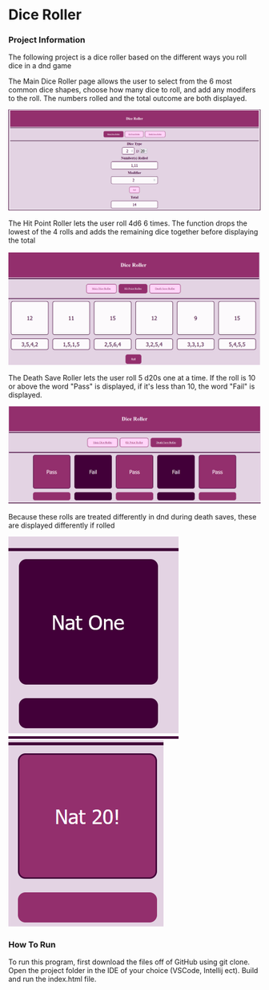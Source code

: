 # Dice Roller

### Project Information
The following project is a dice roller based on the different ways you roll dice in a dnd game

The Main Dice Roller page allows the user to select from the 6 most common dice shapes, choose how many dice to roll, and add any modifers to the roll.
The numbers rolled and the total outcome are both displayed.

![MianDicerRoller Page](img/mainScreen.png)

The Hit Point Roller lets the user roll 4d6 6 times. The function drops the lowest of the 4 rolls and adds the remaining dice together before displaying the total

![HitPoint Page](img/hitPoints.png)

The Death Save Roller lets the user roll 5 d20s one at a time. If the roll is 10 or above the word "Pass" is displayed, if it's less than 10, the word "Fail" is displayed.

![DeathSaves Page](img/deathSaves.png)

Because these rolls are treated differently in dnd during death saves, these are displayed differently if rolled

![Nat One display](img/NatOne.png) ![Nat Twenty display](img/NatTwenty.png)

### How To Run
To run this program, first download the files off of GitHub using git clone.
Open the project folder in the IDE of your choice (VSCode, Intellij ect). Build and run the index.html file.


